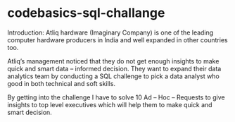 # codebasics-sql-challange

Introduction:
Atliq hardware (Imaginary Company) is one of the leading computer hardware producers in India and well expanded in other countries too.

Atliq’s management noticed that they do not get enough insights to make quick and smart data – informed decision. They want to expand their data analytics team by conducting a SQL challenge to pick a data analyst who good in both technical and soft skills.

By getting into the challenge I have to solve 10 Ad – Hoc – Requests to give insights to top level executives which will help them to make quick and smart decision.





